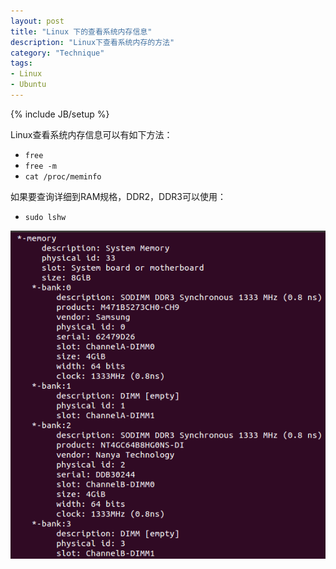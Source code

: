 ```yaml
---
layout: post
title: "Linux 下的查看系统内存信息"
description: "Linux下查看系统内存的方法"
category: "Technique"
tags: 
- Linux
- Ubuntu
---
```

{% include JB/setup %}  

Linux查看系统内存信息可以有如下方法：

- `free`  
- `free -m`  
- `cat /proc/meminfo`

如果要查询详细到RAM规格，DDR2，DDR3可以使用：

- `sudo lshw`

![meminfo](/assets/images/2013/06/14/meminfo.png)
